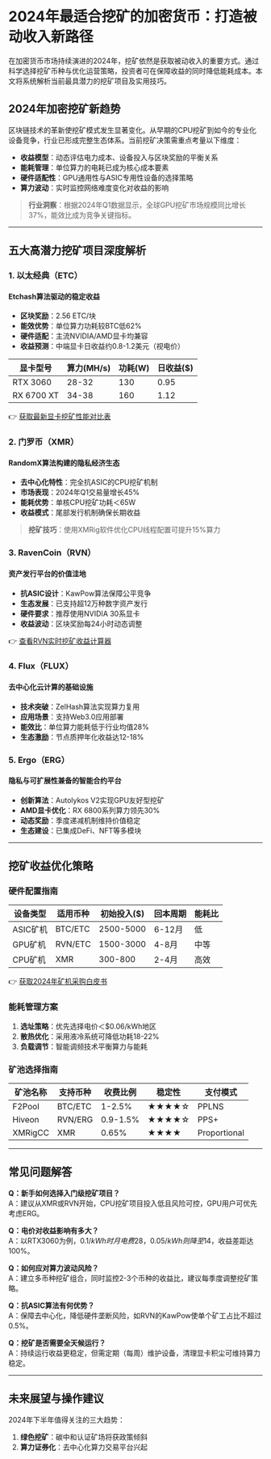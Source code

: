 # 2024年最适合挖矿的加密货币：打造被动收入新路径

在加密货币市场持续演进的2024年，挖矿依然是获取被动收入的重要方式。通过科学选择挖矿币种与优化运营策略，投资者可在保障收益的同时降低能耗成本。本文将系统解析当前最具潜力的挖矿项目及实用技巧。

## 2024年加密挖矿新趋势

区块链技术的革新使挖矿模式发生显著变化。从早期的CPU挖矿到如今的专业化设备竞争，行业已形成完整生态体系。当前挖矿决策需重点考量以下维度：

- **收益模型**：动态评估电力成本、设备投入与区块奖励的平衡关系
- **能耗管理**：单位算力的电耗已成为核心成本要素
- **硬件适配性**：GPU通用性与ASIC专用性设备的选择策略
- **算力波动**：实时监控网络难度变化对收益的影响

> **行业洞察**：根据2024年Q1数据显示，全球GPU挖矿市场规模同比增长37%，能效比成为竞争关键指标。

---

## 五大高潜力挖矿项目深度解析

### 1. 以太经典（ETC）
#### Etchash算法驱动的稳定收益
- **区块奖励**：2.56 ETC/块
- **能效优势**：单位算力功耗较BTC低62%
- **硬件适配**：主流NVIDIA/AMD显卡均兼容
- **收益预测**：中端显卡日收益约0.8-1.2美元（视电价）

| 显卡型号 | 算力(MH/s) | 功耗(W) | 日收益($) |
|----------|------------|---------|-----------|
| RTX 3060 | 28-32      | 130     | 0.95      |
| RX 6700 XT| 34-38      | 160     | 1.12      |

👉 [获取最新显卡挖矿性能对比表](https://bit.ly/okx_welcome)

### 2. 门罗币（XMR）
#### RandomX算法构建的隐私经济生态
- **去中心化特性**：完全抗ASIC的CPU挖矿机制
- **市场表现**：2024年Q1交易量增长45%
- **能耗优势**：单核CPU挖矿功耗＜65W
- **收益模式**：尾部发行机制确保长期收益

> **挖矿技巧**：使用XMRig软件优化CPU线程配置可提升15%算力

### 3. RavenCoin（RVN）
#### 资产发行平台的价值洼地
- **抗ASIC设计**：KawPow算法保障公平竞争
- **生态发展**：已支持超12万种数字资产发行
- **硬件要求**：推荐使用NVIDIA 30系显卡
- **收益波动**：区块奖励每24小时动态调整

👉 [查看RVN实时挖矿收益计算器](https://bit.ly/okx_welcome)

### 4. Flux（FLUX）
#### 去中心化云计算的基础设施
- **技术突破**：ZelHash算法实现算力复用
- **应用场景**：支持Web3.0应用部署
- **能效比**：单位算力能耗低于行业均值28%
- **生态激励**：节点质押年化收益达12-18%

### 5. Ergo（ERG）
#### 隐私与可扩展性兼备的智能合约平台
- **创新算法**：Autolykos V2实现GPU友好型挖矿
- **AMD显卡优化**：RX 6800系列算力领先30%
- **动态奖励**：季度递减机制维持价值稳定
- **生态建设**：已集成DeFi、NFT等多模块

---

## 挖矿收益优化策略

### 硬件配置指南
| 设备类型 | 适用币种 | 初始投入($) | 回本周期 | 能耗比 |
|----------|----------|------------|----------|--------|
| ASIC矿机 | BTC/ETC  | 2500-5000  | 6-12月   | 低     |
| GPU矿机  | RVN/ETC  | 1500-3000  | 4-8月    | 中等   |
| CPU矿机  | XMR      | 300-800    | 2-4月    | 高效   |

👉 [获取2024年矿机采购白皮书](https://bit.ly/okx_welcome)

### 能耗管理方案
1. **选址策略**：优先选择电价＜$0.06/kWh地区
2. **散热优化**：采用液冷系统可降低功耗18-22%
3. **负载调节**：智能调频技术平衡算力与能耗

### 矿池选择指南
| 矿池名称 | 支持币种 | 收费比例 | 稳定性 | 支付模式 |
|----------|----------|----------|--------|----------|
| F2Pool   | BTC/ETC  | 1-2.5%   | ★★★★☆  | PPLNS    |
| Hiveon   | RVN/ERG  | 0.9-1.5% | ★★★★☆  | PPS+     |
| XMRigCC  | XMR      | 0.65%    | ★★★★    | Proportional|

---

## 常见问题解答

**Q：新手如何选择入门级挖矿项目？**  
A：建议从XMR或RVN开始，CPU挖矿项目投入低且风险可控，GPU用户可优先考虑ERG。

**Q：电价对收益影响有多大？**  
A：以RTX3060为例，$0.1/kWh时月电费$28，$0.05/kWh则降至$14，收益差距达100%。

**Q：如何应对算力波动风险？**  
A：建立多币种挖矿组合，同时监控2-3个币种的收益比，建议每季度调整挖矿策略。

**Q：抗ASIC算法有何优势？**  
A：保障去中心化，降低硬件垄断风险，如RVN的KawPow使单个矿工占比不超过0.5%。

**Q：挖矿是否需要全天候运行？**  
A：持续运行收益更稳定，但需定期（每周）维护设备，清理显卡积尘可维持算力稳定。

---

## 未来展望与操作建议

2024年下半年值得关注的三大趋势：
1. **绿色挖矿**：碳中和认证矿场将获政策倾斜
2. **算力证券化**：去中心化算力交易平台兴起